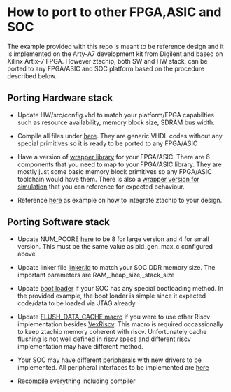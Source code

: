# How to port to other FPGA,ASIC and SOC

The example provided with this repo is meant to be reference design and it is implemented on the Arty-A7 development kit from Digilent and based on Xilinx Artix-7 FPGA. However ztachip, both SW and HW stack, can be ported to any FPGA/ASIC and SOC platform based on the procedure described below. 

## Porting Hardware stack

- Update HW/src/config.vhd to match your platform/FPGA capabilties such as resource availability, memory block size, SDRAM bus width.

- Compile all files under [here](../HW/src). They are generic VHDL codes without any special primitives so it is ready to be ported to any FPGA/ASIC

- Have a version of [wrapper library](../HW/platform) for your FPGA/ASIC. There are 6 components that you need to map to your FPGA/ASIC library. They are mostly just some basic memory block primitives so any FPGA/ASIC toolchain would have them. There is also a [wrapper version for simulation](../HW/platform/simulation) that you can reference for expected behaviour.

- Reference [here](../HW/examples/GHRD/main.v) as example on how to integrate ztachip to your design.


## Porting Software stack


- Update NUM_PCORE [here](../SW/base/zta.h) to be 8 for large version and 4 for small version. This must be the same value as pid_gen_max_c configured above


- Update linker file [linker.ld](../SW/linker.ld) to match your SOC DDR memory size. The important parameters are RAM,_heap_size,_stack_size


- Update [boot loader](../SW/base/crt.S) if your SOC has any special bootloading method. In the provided example, the boot loader is simple since it expected code/data to be loaded via JTAG already.


- Update [FLUSH_DATA_CACHE macro](../SW/src/soc.h) if you were to use other Riscv implementation besides [VexRiscv](https://github.com/SpinalHDL/VexRiscv). This macro is required occassionally to keep ztachip memory coherent with riscv. Unfortunately cache flushing is not well defined in riscv specs and different riscv implementation
may have different method.


- Your SOC may have different peripherals with new drivers to be implemented. All peripheral interfaces to be implemented are [here](../SW/src/soc.cpp)


- Recompile everything including compiler
 

